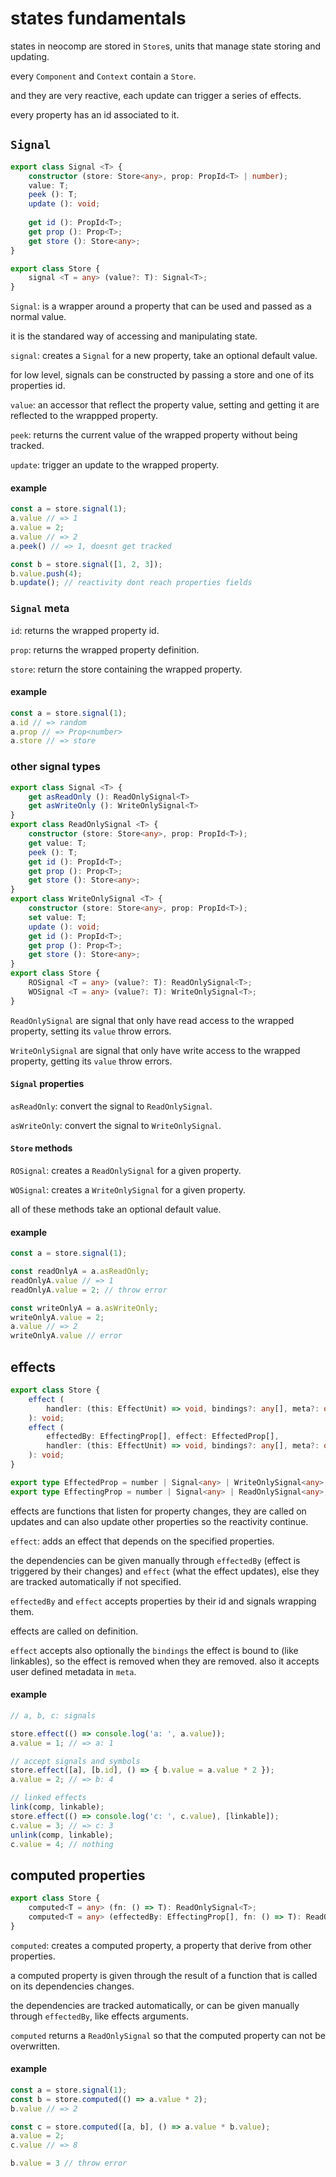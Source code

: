 # states fundamentals
states in neocomp are stored in `Store`s, units that manage state storing and updating.

every `Component` and `Context` contain a `Store`.

and they are very reactive, each update can trigger a series of effects.

every property has an id associated to it.

## `Signal`
```typescript
export class Signal <T> {
	constructor (store: Store<any>, prop: PropId<T> | number);
	value: T;
	peek (): T;
	update (): void;
	
	get id (): PropId<T>;
	get prop (): Prop<T>;
	get store (): Store<any>;
}

export class Store {
	signal <T = any> (value?: T): Signal<T>;
}
```
`Signal`: is a wrapper around a property that can be used and passed as a normal value.

it is the standared way of accessing and manipulating state.

`signal`: creates a `Signal` for a new property, take an optional default value.

for low level, signals can be constructed by passing a store and one of its properties id.

`value`: an accessor that reflect the property value, setting and getting it are reflected to the wrappped property.

`peek`: returns the current value of the wrapped property without being tracked.

`update`: trigger an update to the wrapped property.

#### example
```typescript
const a = store.signal(1);
a.value // => 1
a.value = 2;
a.value // => 2
a.peek() // => 1, doesnt get tracked

const b = store.signal([1, 2, 3]);
b.value.push(4);
b.update(); // reactivity dont reach properties fields
```

### `Signal` meta

`id`: returns the wrapped property id.

`prop`: returns the wrapped property definition.

`store`: return the store containing the wrapped property.   

#### example
```typescript
const a = store.signal(1);
a.id // => random
a.prop // => Prop<number>
a.store // => store
```

### other signal types
```typescript
export class Signal <T> {
	get asReadOnly (): ReadOnlySignal<T>
	get asWriteOnly (): WriteOnlySignal<T>
}
export class ReadOnlySignal <T> {
	constructor (store: Store<any>, prop: PropId<T>);
	get value: T;
	peek (): T;
	get id (): PropId<T>;
	get prop (): Prop<T>;
	get store (): Store<any>;
}
export class WriteOnlySignal <T> {
	constructor (store: Store<any>, prop: PropId<T>);
	set value: T;
	update (): void;
	get id (): PropId<T>;
	get prop (): Prop<T>;
	get store (): Store<any>;
}
export class Store {
	ROSignal <T = any> (value?: T): ReadOnlySignal<T>;
	WOSignal <T = any> (value?: T): WriteOnlySignal<T>;
}
```
`ReadOnlySignal` are signal that only have read access to the wrapped property, setting its `value` throw errors.

`WriteOnlySignal` are signal that only have write access to the wrapped property, getting its `value` throw errors.

#### `Signal` properties
`asReadOnly`: convert the signal to `ReadOnlySignal`.

`asWriteOnly`: convert the signal to `WriteOnlySignal`.

#### `Store` methods
`ROSignal`: creates a `ReadOnlySignal` for a given property.

`WOSignal`: creates a `WriteOnlySignal` for a given property.

all of these methods take an optional default value.

#### example
```typescript
const a = store.signal(1);

const readOnlyA = a.asReadOnly;
readOnlyA.value // => 1
readOnlyA.value = 2; // throw error

const writeOnlyA = a.asWriteOnly;
writeOnlyA.value = 2;
a.value // => 2
writeOnlyA.value // error
```

## effects
```typescript
export class Store {
	effect (
		handler: (this: EffectUnit) => void, bindings?: any[], meta?: object
	): void;
	effect (
		effectedBy: EffectingProp[], effect: EffectedProp[],
		handler: (this: EffectUnit) => void, bindings?: any[], meta?: object
	): void;
}

export type EffectedProp = number | Signal<any> | WriteOnlySignal<any>;
export type EffectingProp = number | Signal<any> | ReadOnlySignal<any>;
```
effects are functions that listen for property changes, they are called on updates and can 
also update other properties so the reactivity continue.

`effect`: adds an effect that depends on the specified properties.

the dependencies can be given manually through `effectedBy` (effect is triggered by their changes) and `effect` (what the effect updates), else they are tracked automatically if not specified.

`effectedBy` and `effect` accepts properties by their id and signals wrapping them.

effects are called on definition.

`effect` accepts also optionally the `bindings` the effect is bound to (like linkables), so the effect is removed when they are removed. also it accepts user defined metadata in `meta`.

#### example
```typescript
// a, b, c: signals

store.effect(() => console.log('a: ', a.value));
a.value = 1; // => a: 1

// accept signals and symbols
store.effect([a], [b.id], () => { b.value = a.value * 2 });
a.value = 2; // => b: 4

// linked effects
link(comp, linkable);
store.effect(() => console.log('c: ', c.value), [linkable]);
c.value = 3; // => c: 3
unlink(comp, linkable);
c.value = 4; // nothing
```

## computed properties
```typescript
export class Store {
	computed<T = any> (fn: () => T): ReadOnlySignal<T>;
	computed<T = any> (effectedBy: EffectingProp[], fn: () => T): ReadOnlySignal<T>;
}
```
`computed`: creates a computed property, a property that derive from other properties.

a computed property is given through the result of a function that is called on its dependencies changes.

the dependencies are tracked automatically, or can be given manually through `effectedBy`, like effects arguments.

`computed` returns a `ReadOnlySignal` so that the computed property can not be overwritten.

#### example
```typescript
const a = store.signal(1);
const b = store.computed(() => a.value * 2);
b.value // => 2

const c = store.computed([a, b], () => a.value * b.value);
a.value = 2;
c.value // => 8

b.value = 3 // throw error
```